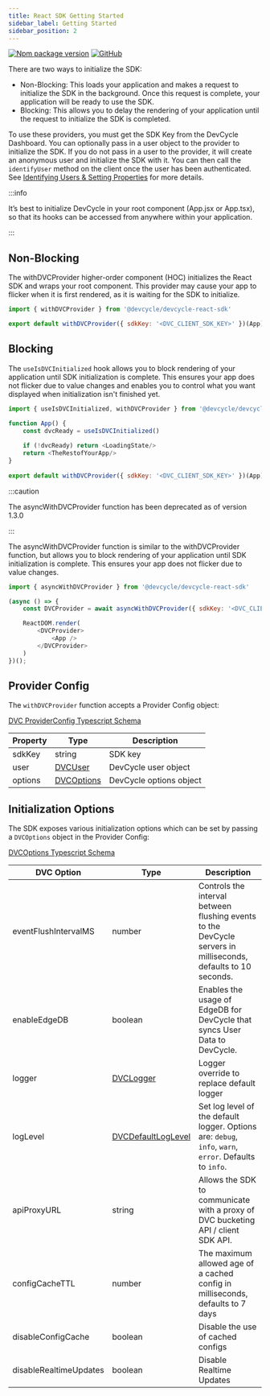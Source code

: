 ```yaml
---
title: React SDK Getting Started
sidebar_label: Getting Started
sidebar_position: 2
---
```


[![Npm package version](https://badgen.net/npm/v/@devcycle/devcycle-react-sdk)](https://www.npmjs.com/package/@devcycle/devcycle-react-sdk)
[![GitHub](https://img.shields.io/github/stars/devcyclehq/js-sdks.svg?style=social&label=Star&maxAge=2592000)](https://github.com/devcyclehq/js-sdks)

There are two ways to initialize the SDK:
* Non-Blocking: This loads your application and makes a request to initialize the SDK in the background. Once this request is complete,
  your application will be ready to use the SDK.
* Blocking: This allows you to delay the rendering of your application until the request to initialize the SDK is completed.

To use these providers, you must get the SDK Key from the DevCycle Dashboard.
You can optionally pass in a user object to the provider to initialize the SDK.
If you do not pass in a user to the provider, it will create an anonymous user and initialize the SDK with it.
You can then call the `identifyUser` method on the client once the user has been authenticated.
See [Identifying Users & Setting Properties](/sdk/features/identify) for more details.

:::info

 It’s best to initialize DevCycle in your root component (App.jsx or App.tsx), so that its hooks can be accessed from anywhere within your application.

:::


## Non-Blocking

The withDVCProvider higher-order component (HOC) initializes the React SDK and wraps your root component. This provider may cause your app
to flicker when it is first rendered, as it is waiting for the SDK to initialize.

```js
import { withDVCProvider } from '@devcycle/devcycle-react-sdk'
```
```js
export default withDVCProvider({ sdkKey: '<DVC_CLIENT_SDK_KEY>' })(App)
```

## Blocking

The `useIsDVCInitialized` hook allows you to block rendering of your application until SDK initialization is complete. This ensures your app does not flicker due to value changes and enables you to control what you want displayed when initialization isn't finished yet.

```js
import { useIsDVCInitialized, withDVCProvider } from '@devcycle/devcycle-react-sdk'
```
```js
function App() {
    const dvcReady = useIsDVCInitialized()
    
    if (!dvcReady) return <LoadingState/>
    return <TheRestofYourApp/>
}
    
export default withDVCProvider({ sdkKey: '<DVC_CLIENT_SDK_KEY>' })(App)
```

:::caution

The asyncWithDVCProvider function has been deprecated as of version 1.3.0

:::

The asyncWithDVCProvider function is similar to the withDVCProvider function, but allows you to block rendering of your application
until SDK initialization is complete. This ensures your app does not flicker due to value changes.

```js
import { asyncWithDVCProvider } from '@devcycle/devcycle-react-sdk'
```
```js
(async () => {
    const DVCProvider = await asyncWithDVCProvider({ sdkKey: '<DVC_CLIENT_SDK_KEY>' })

    ReactDOM.render(
        <DVCProvider>
            <App />
        </DVCProvider>
    )
})();
```

## Provider Config

The `withDVCProvider` function accepts a Provider Config object:

[DVC ProviderConfig Typescript Schema](https://github.com/DevCycleHQ/js-sdks/blob/main/sdk/react/src/types.ts#L3)

| Property | Type | Description            |
|------------|------|------------------------|
| sdkKey | string | SDK key                |
| user | [DVCUser](https://github.com/DevCycleHQ/js-sdks/blob/main/sdk/js/src/types.ts#L55) | DevCycle user object   |
| options | [DVCOptions](https://github.com/DevCycleHQ/js-sdks/blob/main/sdk/js/src/types.ts#L44) | DevCycle options object |

## Initialization Options

The SDK exposes various initialization options which can be set by passing a `DVCOptions` object in the Provider Config:

[DVCOptions Typescript Schema](https://github.com/DevCycleHQ/js-sdks/blob/main/sdk/js/src/types.ts#L44)

| DVC Option | Type | Description |
|------------|------|-------------|
| eventFlushIntervalMS | number | Controls the interval between flushing events to the DevCycle servers in milliseconds, defaults to 10 seconds. |
| enableEdgeDB | boolean | Enables the usage of EdgeDB for DevCycle that syncs User Data to DevCycle. |
| logger | [DVCLogger](https://github.com/DevCycleHQ/js-sdks/blob/main/lib/shared/types/src/logger.ts#L2) | Logger override to replace default logger |
| logLevel | [DVCDefaultLogLevel](https://github.com/DevCycleHQ/js-sdks/blob/main/lib/shared/types/src/logger.ts#L12) | Set log level of the default logger. Options are: `debug`, `info`, `warn`, `error`. Defaults to `info`. |
| apiProxyURL | string | Allows the SDK to communicate with a proxy of DVC bucketing API / client SDK API. |
| configCacheTTL | number | The maximum allowed age of a cached config in milliseconds, defaults to 7 days |
| disableConfigCache | boolean | Disable the use of cached configs |
| disableRealtimeUpdates | boolean | Disable Realtime Updates |
